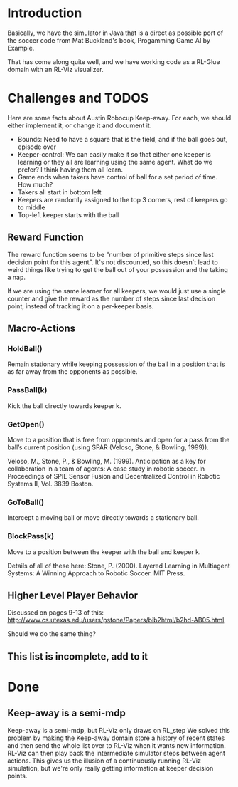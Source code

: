 # Introduction #

Basically, we have the simulator in Java that is a direct as possible port of the soccer code from Mat Buckland's book, Progamming Game AI by Example.

That has come along quite well, and we have working code as a RL-Glue domain with an RL-Viz visualizer.

# Challenges and TODOS #

Here are some facts about Austin Robocup Keep-away.  For each, we should either implement it, or change it and document it.

  * Bounds: Need to have a square that is the field, and if the ball goes out, episode over
  * Keeper-control: We can easily make it so that either one keeper is learning or they all are learning using the same agent.  What do we prefer?  I think having them all learn.
  * Game ends when takers have control of ball for a set period of time.  How much?
  * Takers all start in bottom left
  * Keepers are randomly assigned to the top 3 corners, rest of keepers go to middle
  * Top-left keeper starts with the ball

## Reward Function ##
The reward function seems to be "number of primitive steps since last decision point for this agent".  It's not discounted, so this doesn't lead to weird things like trying to get the ball out of your possession and the taking a nap.

If we are using the same learner for all keepers, we would just use a single counter and give the reward as the number of steps since last decision point, instead of tracking it on a per-keeper basis.


## Macro-Actions ##

### HoldBall() ###
Remain stationary while keeping possession of the ball in a position that is as far away from the opponents as possible.

### PassBall(k) ###
Kick the ball directly towards keeper k.

### GetOpen() ###
Move to a position that is free from opponents and open for a pass from the ball’s  current position (using SPAR (Veloso, Stone, & Bowling, 1999)).

Veloso, M., Stone, P., & Bowling, M. (1999). Anticipation as a key for collaboration in a team of agents: A case study in robotic soccer. In Proceedings of SPIE Sensor Fusion and Decentralized Control in Robotic Systems II, Vol. 3839 Boston.


### GoToBall() ###
Intercept a moving ball or move directly towards a stationary ball.

### BlockPass(k) ###
Move to a position between the keeper with the ball and keeper k.

Details of all of these here:
Stone, P. (2000). Layered Learning in Multiagent Systems: A Winning Approach to Robotic Soccer.  MIT Press.


## Higher Level Player Behavior ##
Discussed on pages 9-13 of this:
http://www.cs.utexas.edu/users/pstone/Papers/bib2html/b2hd-AB05.html

Should we do the same thing?

## This list is incomplete, add to it ##

# Done #

## Keep-away is a semi-mdp ##

Keep-away is a semi-mdp, but RL-Viz only draws on RL\_step
We solved this problem by making the Keep-away domain store a history of recent states and then send the whole list over to RL-Viz when it wants new information.  RL-Viz can then play back the intermediate simulator steps between agent actions.  This gives us the illusion of a continuously running RL-Viz simulation, but we're only really getting information at keeper decision points.